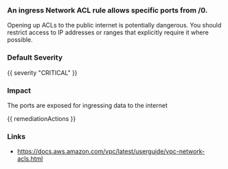 
### An ingress Network ACL rule allows specific ports from /0.

Opening up ACLs to the public internet is potentially dangerous. You should restrict access to IP addresses or ranges that explicitly require it where possible.

### Default Severity
{{ severity "CRITICAL" }}

### Impact
The ports are exposed for ingressing data to the internet

<!-- DO NOT CHANGE -->
{{ remediationActions }}

### Links
- https://docs.aws.amazon.com/vpc/latest/userguide/vpc-network-acls.html
        
